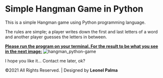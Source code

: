 # Simple Hangman Game in Python

<p>This is a simple Hangman game using Python programming language.</p>
<p>The rules are simple; a player writes down the first and last letters of a word and another player guesses the letters in between.</p>


<strong><u>Please run the program on your terminal. For the result to be what you see in the next image:</u></strong>
![hangman_python-game](https://user-images.githubusercontent.com/80472480/228915728-a5bf01b9-99e5-446e-a7bd-818e19df49b0.PNG)

I hope you like it... Contact me later, ok?

©2021 All Rights Reserved. | Designed by <b>Leonel Palma<b>
